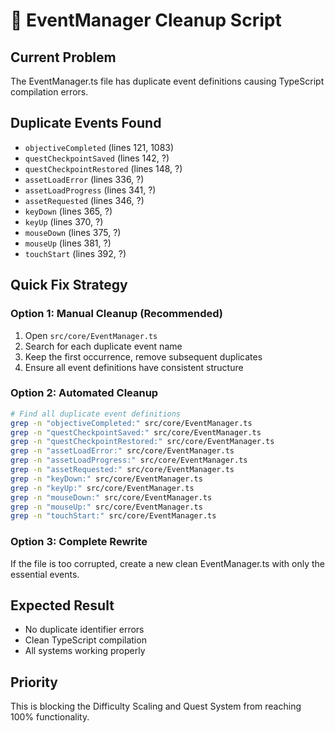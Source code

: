 # 🧹 EventManager Cleanup Script

## Current Problem
The EventManager.ts file has duplicate event definitions causing TypeScript compilation errors.

## Duplicate Events Found
- `objectiveCompleted` (lines 121, 1083)
- `questCheckpointSaved` (lines 142, ?)
- `questCheckpointRestored` (lines 148, ?)
- `assetLoadError` (lines 336, ?)
- `assetLoadProgress` (lines 341, ?)
- `assetRequested` (lines 346, ?)
- `keyDown` (lines 365, ?)
- `keyUp` (lines 370, ?)
- `mouseDown` (lines 375, ?)
- `mouseUp` (lines 381, ?)
- `touchStart` (lines 392, ?)

## Quick Fix Strategy

### Option 1: Manual Cleanup (Recommended)
1. Open `src/core/EventManager.ts`
2. Search for each duplicate event name
3. Keep the first occurrence, remove subsequent duplicates
4. Ensure all event definitions have consistent structure

### Option 2: Automated Cleanup
```bash
# Find all duplicate event definitions
grep -n "objectiveCompleted:" src/core/EventManager.ts
grep -n "questCheckpointSaved:" src/core/EventManager.ts
grep -n "questCheckpointRestored:" src/core/EventManager.ts
grep -n "assetLoadError:" src/core/EventManager.ts
grep -n "assetLoadProgress:" src/core/EventManager.ts
grep -n "assetRequested:" src/core/EventManager.ts
grep -n "keyDown:" src/core/EventManager.ts
grep -n "keyUp:" src/core/EventManager.ts
grep -n "mouseDown:" src/core/EventManager.ts
grep -n "mouseUp:" src/core/EventManager.ts
grep -n "touchStart:" src/core/EventManager.ts
```

### Option 3: Complete Rewrite
If the file is too corrupted, create a new clean EventManager.ts with only the essential events.

## Expected Result
- No duplicate identifier errors
- Clean TypeScript compilation
- All systems working properly

## Priority
This is blocking the Difficulty Scaling and Quest System from reaching 100% functionality.

